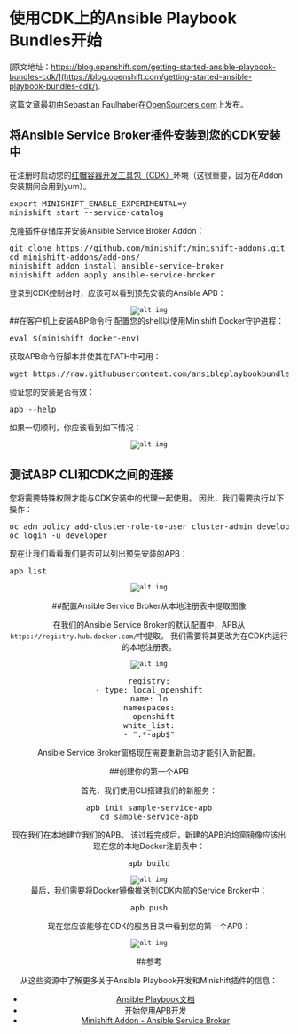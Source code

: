 # 使用CDK上的Ansible Playbook Bundles开始
[原文地址：https://blog.openshift.com/getting-started-ansible-playbook-bundles-cdk/](https://blog.openshift.com/getting-started-ansible-playbook-bundles-cdk/).

这篇文章最初由Sebastian Faulhaber在[OpenSourcers.com](http://www.opensourcerers.org/getting-started-with-ansible-playbook-bundles-on-cdk/)上发布。
## 将Ansible Service Broker插件安装到您的CDK安装中

在注册时启动您的[红帽容器开发工具包（CDK）](https://developers.redhat.com/products/cdk/overview/)环境（这很重要，因为在Addon安装期间会用到yum）。
<pre>
export MINISHIFT_ENABLE_EXPERIMENTAL=y
minishift start --service-catalog
</pre>
克隆插件存储库并安装Ansible Service Broker Addon：
<pre>
git clone https://github.com/minishift/minishift-addons.git
cd minishift-addons/add-ons/
minishift addon install ansible-service-broker
minishift addon apply ansible-service-broker
</pre>
登录到CDK控制台时，应该可以看到预先安装的Ansible APB：
<code><div align="center">![alt img](https://blog.openshift.com/wp-content/uploads/ansible1.png)</div></code>
##在客户机上安装ABP命令行
配置您的shell以使用Minishift Docker守护进程：
<pre>
eval $(minishift docker-env)
</pre>
获取APB命令行脚本并使其在PATH中可用：
<pre>
wget https://raw.githubusercontent.com/ansibleplaybookbundle/ansible-playbook-bundle/master/scripts/apb-docker-run.sh && mv apb-docker-run.sh apb && chmod +x apb
</pre>
验证您的安装是否有效：
<pre>
apb --help
</pre>
如果一切顺利，你应该看到如下情况：
<code><div align="center">![alt img](https://blog.openshift.com/wp-content/uploads/ansible2.png)</div></code>
## 测试ABP CLI和CDK之间的连接

您将需要特殊权限才能与CDK安装中的代理一起使用。 因此，我们需要执行以下操作：
<pre>
oc adm policy add-cluster-role-to-user cluster-admin developer
oc login -u developer
</pre>
现在让我们看看我们是否可以列出预先安装的APB：
<pre>
apb list
</pre>
<code><div align="center">![alt img](https://blog.openshift.com/wp-content/uploads/ansible3.png)<div></code>

##配置Ansible Service Broker从本地注册表中提取图像

在我们的Ansible Service Broker的默认配置中，APB从`https://registry.hub.docker.com/`中提取。 我们需要将其更改为在CDK内运行的本地注册表。
<code><div align="center">![alt img](https://blog.openshift.com/wp-content/uploads/ansible4.png)</div></code>
<pre>
registry:
- type: local_openshift
name: lo
namespaces:
- openshift
white_list:
- ".*-apb$"
</pre>
Ansible Service Broker窗格现在需要重新启动才能引入新配置。

##创建你的第一个APB

首先，我们使用CLI搭建我们的新服务：
<pre>apb init sample-service-apb
cd sample-service-apb</pre>
现在我们在本地建立我们的APB。 该过程完成后，新建的APB泊坞窗镜像应该出现在您的本地Docker注册表中：
<pre>apb build</pre>
<code><div align="center">![alt img](https://blog.openshift.com/wp-content/uploads/ansible5.png)</div></code>
最后，我们需要将Docker镜像推送到CDK内部的Service Broker中：
<pre>apb push
</pre>
现在您应该能够在CDK的服务目录中看到您的第一个APB：
<code><div align="center">![alt img](https://blog.openshift.com/wp-content/uploads/ansible6.png)</div></code>

##参考

从这些资源中了解更多关于Ansible Playbook开发和Minishift插件的信息：

* [Ansible Playbook文档](https://github.com/ansibleplaybookbundle/ansible-playbook-bundle/blob/master/docs/apb_cli.md#installing-the-apb-tool)
* [开始使用APB开发](https://docs.openshift.com/container-platform/3.7/apb_devel/writing/getting_started.html)
* [Minishift Addon - Ansible Service Broker](https://github.com/minishift/minishift-addons/tree/master/add-ons/ansible-service-broker)
